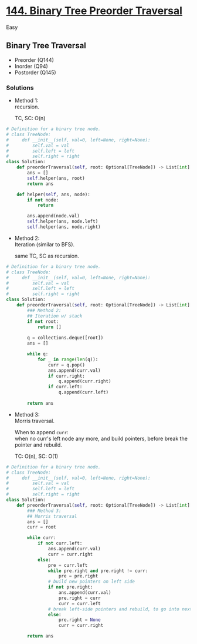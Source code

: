 # [144. Binary Tree Preorder Traversal](https://leetcode.com/problems/binary-tree-preorder-traversal/description/)

Easy

## Binary Tree Traversal
- Preorder (Q144)
- Inorder (Q94)
- Postorder (Q145)

### Solutions

- Method 1:\
  recursion.

  TC, SC: O(n)

```python
# Definition for a binary tree node.
# class TreeNode:
#     def __init__(self, val=0, left=None, right=None):
#         self.val = val
#         self.left = left
#         self.right = right
class Solution:
    def preorderTraversal(self, root: Optional[TreeNode]) -> List[int]:
        ans = []
        self.helper(ans, root)
        return ans

    def helper(self, ans, node):
        if not node:
            return

        ans.append(node.val)
        self.helper(ans, node.left)
        self.helper(ans, node.right)
```

- Method 2:\
  Iteration (similar to BFS).

  same TC, SC as recursion.
```python
# Definition for a binary tree node.
# class TreeNode:
#     def __init__(self, val=0, left=None, right=None):
#         self.val = val
#         self.left = left
#         self.right = right
class Solution:
    def preorderTraversal(self, root: Optional[TreeNode]) -> List[int]:
        ### Method 2:
        ## Iteration w/ stack
        if not root:
            return []
            
        q = collections.deque([root])
        ans = []

        while q:
            for _ in range(len(q)):
                curr = q.pop()
                ans.append(curr.val) 
                if curr.right:
                    q.append(curr.right)
                if curr.left:
                    q.append(curr.left)
                
        return ans
```

- Method 3:\
  Morris traversal.

  When to append `curr`:\
  when no curr's left node any more, and build pointers, before break the pointer and rebuild.

  TC: O(n), SC: O(1)

```python
# Definition for a binary tree node.
# class TreeNode:
#     def __init__(self, val=0, left=None, right=None):
#         self.val = val
#         self.left = left
#         self.right = right
class Solution:
    def preorderTraversal(self, root: Optional[TreeNode]) -> List[int]:
        ### Method 3:
        ## Morris traversal
        ans = []
        curr = root

        while curr:
            if not curr.left:
                ans.append(curr.val)
                curr = curr.right
            else:
                pre = curr.left
                while pre.right and pre.right != curr:
                    pre = pre.right
                # build new pointers on left side
                if not pre.right:
                    ans.append(curr.val)
                    pre.right = curr
                    curr = curr.left
                # break left-side pointers and rebuild, to go into next right node
                else:
                    pre.right = None
                    curr = curr.right

        return ans
```
